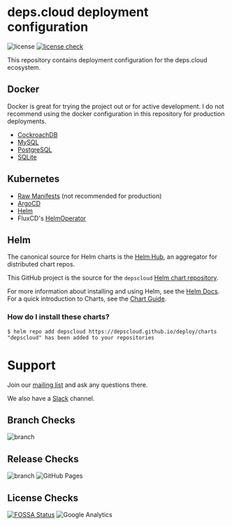 # deps.cloud deployment configuration

![license](https://img.shields.io/github/license/depscloud/deploy.svg)
[![license check](https://app.fossa.com/api/projects/git%2Bgithub.com%2Fdepscloud%2Fdeploy.svg?type=shield)](https://app.fossa.com/projects/git%2Bgithub.com%2Fdepscloud%2Fdeploy?ref=badge_shield)

This repository contains deployment configuration for the deps.cloud ecosystem.

## Docker

Docker is great for trying the project out or for active development.
I do not recommend using the docker configuration in this repository for production deployments.

* [CockroachDB](docker/cockroachdb/)
* [MySQL](docker/mysql/)
* [PostgreSQL](docker/postgres/)
* [SQLite](docker/sqlite/)

## Kubernetes

* [Raw Manifests](https://deps.cloud/docs/deployment/k8s/) (not recommended for production)
* [ArgoCD](https://github.com/depscloud/deploy/tree/main/examples/argocd)
* [Helm](https://github.com/depscloud/deploy/tree/main/examples/helm)
* FluxCD's [HelmOperator](https://github.com/depscloud/deploy/tree/main/examples/helm-operator)

## Helm

The canonical source for Helm charts is the [Helm Hub](https://hub.helm.sh/), an aggregator for distributed chart repos.

This GitHub project is the source for the `depscloud` [Helm chart repository](https://v3.helm.sh/docs/topics/chart_repository/).

For more information about installing and using Helm, see the [Helm Docs](https://helm.sh/docs/).
For a quick introduction to Charts, see the [Chart Guide](https://helm.sh/docs/topics/charts/).

### How do I install these charts?

```
$ helm repo add depscloud https://depscloud.github.io/deploy/charts
"depscloud" has been added to your repositories
```

# Support

Join our [mailing list] and ask any questions there.

We also have a [Slack] channel.

[mailing list]: https://groups.google.com/a/deps.cloud/forum/#!forum/community/join
[Slack]: https://depscloud.slack.com/join/shared_invite/zt-fd03dm8x-L5Vxh07smWr_vlK9Qg9q5A

## Branch Checks

![branch](https://github.com/depscloud/deploy/workflows/branch/badge.svg?branch=main)

## Release Checks

![branch](https://github.com/depscloud/deploy/workflows/branch/badge.svg?branch=prod)
![GitHub Pages](https://img.shields.io/github/deployments/depscloud/deploy/github-pages?label=GitHub%20Pages)

## License Checks

[![FOSSA Status](https://app.fossa.com/api/projects/git%2Bgithub.com%2Fdepscloud%2Fdeploy.svg?type=large)](https://app.fossa.com/projects/git%2Bgithub.com%2Fdepscloud%2Fdeploy?ref=badge_large)
![Google Analytics](https://www.google-analytics.com/collect?v=1&cid=555&t=pageview&ec=repo&ea=open&dp=deploy&dt=deploy&tid=UA-143087272-2)
